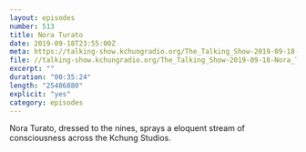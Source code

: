 ```yaml
---
layout: episodes
number: 513
title: Nora Turato
date: 2019-09-18T23:55:00Z
meta: https://talking-show.kchungradio.org/The_Talking_Show-2019-09-18-Nora_Turato.mp3
file: //talking-show.kchungradio.org/The_Talking_Show-2019-09-18-Nora_Turato.mp3
excerpt: ""
duration: "00:35:24"
length: "25486880"
explicit: "yes"
category: episodes
---
```

Nora Turato, dressed to the nines, sprays a eloquent stream of consciousness across the Kchung Studios.
